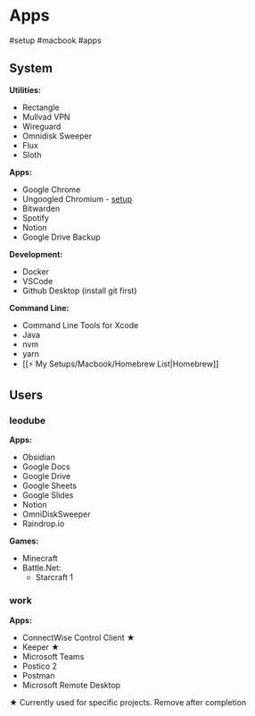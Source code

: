 # Apps
#setup #macbook #apps

## System
**Utilities:**
- Rectangle
- Mullvad VPN
- Wireguard
- Omnidisk Sweeper
- Flux
- Sloth

**Apps:**
- Google Chrome
- Ungoogled Chromium - [setup](https://avoidthehack.com/how-to-install-configure-ungoogled-chromium)
- Bitwarden
- Spotify
- Notion
- Google Drive Backup

**Development:**
- Docker
- VSCode
- Github Desktop (install git first)

**Command Line:**
- Command Line Tools for Xcode
- Java
- nvm
- yarn
- [[⚡️ My Setups/Macbook/Homebrew List|Homebrew]]

## Users
### leodube
**Apps:**
- Obsidian
- Google Docs
- Google Drive
- Google Sheets
- Google Slides
- Notion
- OmniDiskSweeper
- Raindrop.io

**Games:**
- Minecraft
- Battle.Net:
	- Starcraft 1

### work
**Apps:**
- ConnectWise Control Client ★
- Keeper ★
- Microsoft Teams
- Postico 2
- Postman
- Microsoft Remote Desktop

★ Currently used for specific projects. Remove after completion